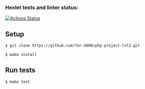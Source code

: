 ### Hexlet tests and linter status:
[![Actions Status](https://github.com/Tur-4000/php-project-lvl2/workflows/hexlet-check/badge.svg)](https://github.com/Tur-4000/php-project-lvl2/actions)


## Setup

```sh
$ git clone https://github.com/Tur-4000/php-project-lvl2.git

$ make install
```

## Run tests

```sh
$ make test
```